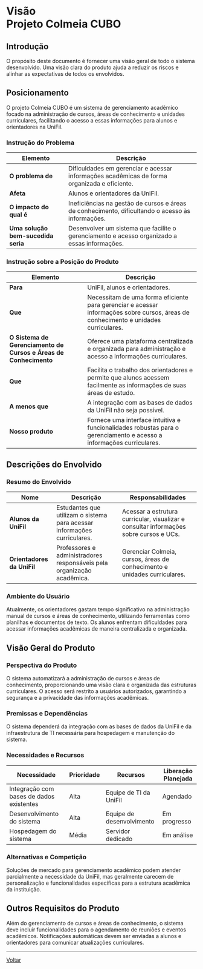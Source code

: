 # Visão </br> Projeto Colmeia CUBO

## Introdução

O propósito deste documento é fornecer uma visão geral de todo o sistema desenvolvido. Uma visão clara do produto ajuda a reduzir os riscos e alinhar as expectativas de todos os envolvidos.

## Posicionamento

O projeto Colmeia CUBO é um sistema de gerenciamento acadêmico focado na administração de cursos, áreas de conhecimento e unidades curriculares, facilitando o acesso a essas informações para alunos e orientadores na UniFil.

### Instrução do Problema

| Elemento                 | Descrição                                                                                           |
|--------------------------|-----------------------------------------------------------------------------------------------------|
| **O problema de**        | Dificuldades em gerenciar e acessar informações acadêmicas de forma organizada e eficiente.         |
| **Afeta**                | Alunos e orientadores da UniFil.                                                                    |
| **O impacto do qual é**  | Ineficiências na gestão de cursos e áreas de conhecimento, dificultando o acesso às informações.    |
| **Uma solução bem-sucedida seria** | Desenvolver um sistema que facilite o gerenciamento e acesso organizado a essas informações. |

### Instrução sobre a Posição do Produto

| Elemento       | Descrição                                                                                                                   |
|----------------|-----------------------------------------------------------------------------------------------------------------------------|
| **Para**       | UniFil, alunos e orientadores.                                                                                              |
| **Que**        | Necessitam de uma forma eficiente para gerenciar e acessar informações sobre cursos, áreas de conhecimento e unidades curriculares. |
| **O Sistema de Gerenciamento de Cursos e Áreas de Conhecimento** | Oferece uma plataforma centralizada e organizada para administração e acesso a informações curriculares. |
| **Que**        | Facilita o trabalho dos orientadores e permite que alunos acessem facilmente as informações de suas áreas de estudo.        |
| **A menos que** | A integração com as bases de dados da UniFil não seja possível.                                                            |
| **Nosso produto** | Fornece uma interface intuitiva e funcionalidades robustas para o gerenciamento e acesso a informações curriculares.    |

## Descrições do Envolvido

### Resumo do Envolvido

| Nome                 | Descrição                                                    | Responsabilidades                                                                       |
|----------------------|--------------------------------------------------------------|-----------------------------------------------------------------------------------------|
| **Alunos da UniFil** | Estudantes que utilizam o sistema para acessar informações curriculares. | Acessar a estrutura curricular, visualizar e consultar informações sobre cursos e UCs. |
| **Orientadores da UniFil** | Professores e administradores responsáveis pela organização acadêmica. | Gerenciar Colmeia, cursos, áreas de conhecimento e unidades curriculares.                |

### Ambiente do Usuário

Atualmente, os orientadores gastam tempo significativo na administração manual de cursos e áreas de conhecimento, utilizando ferramentas como planilhas e documentos de texto. Os alunos enfrentam dificuldades para acessar informações acadêmicas de maneira centralizada e organizada.

## Visão Geral do Produto

### Perspectiva do Produto

O sistema automatizará a administração de cursos e áreas de conhecimento, proporcionando uma visão clara e organizada das estruturas curriculares. O acesso será restrito a usuários autorizados, garantindo a segurança e a privacidade das informações acadêmicas.

### Premissas e Dependências

O sistema dependerá da integração com as bases de dados da UniFil e da infraestrutura de TI necessária para hospedagem e manutenção do sistema.

### Necessidades e Recursos

| Necessidade                       | Prioridade | Recursos                    | Liberação Planejada |
|-----------------------------------|------------|-----------------------------|----------------------|
| Integração com bases de dados existentes | Alta       | Equipe de TI da UniFil      | Agendado            |
| Desenvolvimento do sistema         | Alta       | Equipe de desenvolvimento    | Em progresso        |
| Hospedagem do sistema              | Média      | Servidor dedicado           | Em análise          |

### Alternativas e Competição

Soluções de mercado para gerenciamento acadêmico podem atender parcialmente a necessidade da UniFil, mas geralmente carecem de personalização e funcionalidades específicas para a estrutura acadêmica da instituição.

## Outros Requisitos do Produto

Além do gerenciamento de cursos e áreas de conhecimento, o sistema deve incluir funcionalidades para o agendamento de reuniões e eventos acadêmicos. Notificações automáticas devem ser enviadas a alunos e orientadores para comunicar atualizações curriculares.

---

[Voltar](readme.md)
